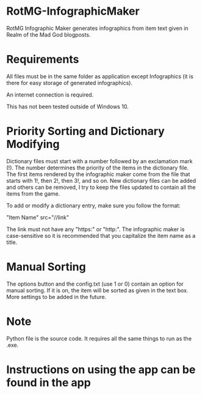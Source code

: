 # RotMG-InfographicMaker
RotMG Infographic Maker generates infographics from item text given in Realm of the Mad God blogposts.

# Requirements
All files must be in the same folder as application except Infographics (it is there for easy storage of generated infographics).

An internet connection is required.

This has not been tested outside of Windows 10.

# Priority Sorting and Dictionary Modifying
Dictionary files must start with a number followed by an exclamation mark (!). The number determines the priority of the items in the dictionary file. The first items rendered by the infographic maker come from the file that starts with 1!, then 2!, then 3!, and so on. New dictionary files can be added and others can be removed, I try to keep the files  updated to contain all the items from the game.

To add or modify a dictionary entry, make sure you follow the format:

"Item Name" src="//link"

The link must not have any "https:" or "http:". The infographic maker is case-sensitive so it is recommended that you capitalize the item name as a title.

# Manual Sorting
The options button and the config.txt (use 1 or 0) contain an option for manual sorting. If it is on, the item will be sorted as given in the text box. More settings to be added in the future.

# Note
Python file is the source code. It requires all the same things to run as the .exe.

# Instructions on using the app can be found in the app
